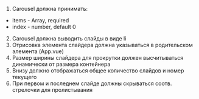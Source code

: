 1.  Carousel должна принимать:
 - items - Array, required
 - index - number, default 0
2. Carousel должна выводить слайды в виде li
3. Отрисовка элемента слайдера должна указываться в родительском элемента (App.vue)
4. Размер ширины слайдера для прокрутки должен высчитываться динамически от размера контейнера
4. Внизу должно отображаться общее количество слайдов и номер текущего
5. При первом и последнем слайде должны скрываться соотв. стрелочки для пролистывания